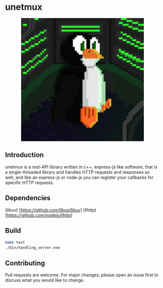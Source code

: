 # unetmux

<p align="center">
  <img src="https://github.com/unetmux/unetmux/blob/master/github/img/unetmux-logo.png" width="400" />
</p>

## Introduction 

unetmux is a rest-API library written in c++, express-js like software,
that is a single-threaded library and handles HTTP requests and responses
as well, and like an express-js or node-js you can register your callbacks
for specific HTTP requests.

## Dependencies

(libuv) [https://github.com/libuv/libuv]
(llhttp)[https://github.com/nodejs/llhttp]

## Build

```bash
make test
./bin/handling_server.exe
```

## Contributing
Pull requests are welcome. For major changes, please open an issue first to discuss what you would like to change.